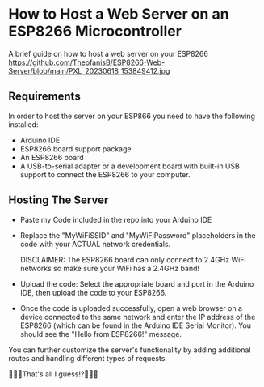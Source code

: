 # How to Host a Web Server on an ESP8266 Microcontroller

A brief guide on how to host a web server on your ESP8266
https://github.com/TheofanisB/ESP8266-Web-Server/blob/main/PXL_20230618_153849412.jpg

## Requirements
In order to host the server on your ESP866 you need to have the following installed:
- Arduino IDE 
- ESP8266 board support package
- An ESP8266 board
- A USB-to-serial adapter or a development board with built-in USB support to connect the ESP8266 to your computer.

## Hosting The Server 
- Paste my Code included in the repo into your Arduino IDE

- Replace the "MyWiFiSSID" and "MyWiFiPassword" placeholders in the code with your ACTUAL network credentials. 

    DISCLAIMER: The ESP8266 board can only connect to 2.4GHz WiFi networks so make sure your WiFi has a 2.4GHz band!

- Upload the code: Select the appropriate board and port in the Arduino IDE, then upload the code to your ESP8266.

- Once the code is uploaded successfully, open a web browser on a device connected to the same network and enter the IP address of the ESP8266 (which can be found in the Arduino IDE Serial Monitor). You should see the "Hello from ESP8266!" message.


You can further customize the server's functionality by adding additional routes and handling different types of requests.

🚀🚀🚀That's all I guess!?🚀🚀🚀
